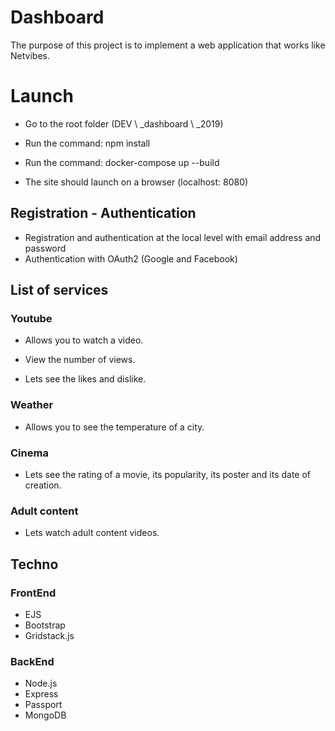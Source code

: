 # Dashboard

The purpose of this project is to implement a web application that works like Netvibes.

# Launch #

- Go to the root folder (DEV \ _dashboard \ _2019)

- Run the command: npm install

- Run the command: docker-compose up --build

- The site should launch on a browser (localhost: 8080)

## Registration - Authentication ##

- Registration and authentication at the local level with email address and password
- Authentication with OAuth2 (Google and Facebook)

## List of services ##

### Youtube ###

- Allows you to watch a video.

- View the number of views.

- Lets see the likes and dislike.

### Weather ###

- Allows you to see the temperature of a city.

### Cinema ###

- Lets see the rating of a movie, its popularity, its poster and its date of creation.

### Adult content ###

- Lets watch adult content videos.

## Techno ##
### FrontEnd ###
- EJS
- Bootstrap
- Gridstack.js
### BackEnd ###
- Node.js
- Express
- Passport
- MongoDB
